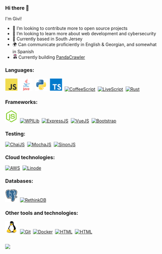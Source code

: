 ### Hi there 👋

I'm Givi!

- 👯 I’m looking to contribute more to open source projects
- 🤔 I’m looking to learn more about web development and cybersecurity
- 🌱 Currently based in South Jersey
- 🌍 Can communicate proficiently in English & Georgian, and somewhat in Spanish
- <a href="https://github.com/givikuna/PandaCrawler"><img src="https://github.com/givikuna/PandaCrawler/blob/main/src/img/pandas/panda3.png" title="PandaCrawler" alt="PandaCrawler" width="15" height="15"/></a> Currently building [PandaCrawler](https://github.com/givikuna/PandaCrawler/)

### Languages:
<p>
  <a href="https://en.wikipedia.org/wiki/JavaScript"><img src="https://github.com/devicons/devicon/blob/master/icons/javascript/javascript-original.svg" title="JavaScript" alt="JavaScript" width="40" height="40"/></a>&nbsp;
  <a href="https://www.java.com/en/"><img src="https://github.com/devicons/devicon/blob/master/icons/java/java-original-wordmark.svg" title="Java" alt="Java" width="40" height="40"/></a>&nbsp;
  <a href="https://www.python.org/"><img src="https://github.com/devicons/devicon/blob/master/icons/python/python-original.svg" title="Python" alt="Python" width="40" height="40"/></a>&nbsp;
  <!-- <a href="https://isocpp.org/"><img src="https://upload.wikimedia.org/wikipedia/commons/thumb/1/18/ISO_C%2B%2B_Logo.svg/1200px-ISO_C%2B%2B_Logo.svg.png" title="C++" alt="C++" width="40" height="40"></a>&nbsp; -->
  <a href="https://www.typescriptlang.org/"><img src="https://github.com/devicons/devicon/blob/master/icons/typescript/typescript-original.svg" title="TypeScript" alt="TypeScript" width="40" height="40"/></a>&nbsp;
  <a href="https://coffeescript.org/"><img src="https://seeklogo.com/images/C/coffeescript-logo-3BFDF9D06C-seeklogo.com.png" title="CoffeeScript" alt="CoffeeScript" width="40" height="40"/></a>&nbsp;
  <a href="https://livescript.net/"><img src="https://avatars.githubusercontent.com/u/25471216?s=200&v=4" title="LiveScript" alt="LiveScript" width="40" height="40"/></a>&nbsp;
  <a href="https://www.rust-lang.org/"><img src="https://upload.wikimedia.org/wikipedia/commons/thumb/d/d5/Rust_programming_language_black_logo.svg/2048px-Rust_programming_language_black_logo.svg.png" title="Rust" alt="Rust" width="40" height="40" /></a>&nbsp;
  <!-- <a href="https://crystal-lang.org/"><img src="https://crystal-lang.org/assets/icon.png" title="Crystal" alt="Crystal" width="40" height="40" /></a>&nbsp;
  <a href"https://julialang.org/"><img src="https://avatars.githubusercontent.com/u/743164?s=280&v=4" title="Julia" alt="Julia" height="40" width="40" /></a> -->
</p>

### Frameworks:
<p>
  <a href="https://nodejs.org/en"><img src="https://github.com/devicons/devicon/blob/master/icons/nodejs/nodejs-plain.svg" title="NodeJS" alt="NodeJS" width="40" height="40"/></a>&nbsp;
  <a href="https://wpilib.org/"><img src="https://images.squarespace-cdn.com/content/v1/5d4b06a67cd3580001ded283/1565198481601-L50L62A0MO6KS6XHSY3P/WPILibDev.png" title="WPILib" alt="WPILib" width="40" height="40"/></a>&nbsp;
  <a href="https://expressjs.com/"><img src="https://encrypted-tbn0.gstatic.com/images?q=tbn:ANd9GcQ18v7qjb95jfqfBueH0PMFkla_3cPQQORDPL_pkACa7Z1IpqKY-8fkvEv75YiV5cwwRXE&usqp=CAU" title="ExpressJS" alt="ExpressJS" width="40" height="40"/></a>&nbsp;
  <a href="https://vuejs.org/"><img src="https://upload.wikimedia.org/wikipedia/commons/thumb/9/95/Vue.js_Logo_2.svg/1200px-Vue.js_Logo_2.svg.png" title="VueJS" alt="VueJS" width="40" height="40"></a>&nbsp;
  <a href="https://getbootstrap.com/"><img src="https://upload.wikimedia.org/wikipedia/commons/thumb/b/b2/Bootstrap_logo.svg/1200px-Bootstrap_logo.svg.png" title="Bootstrap" alt="Bootstrap" height="40" width="40"></a>&nbsp;
</p>

### Testing:
<p>
  <a href="https://www.chaijs.com/"><img src="https://avatars.githubusercontent.com/u/1515293?s=200&v=4" title="ChaiJS" alt="ChaiJS" width="40" height="40"/></a>&nbsp;
  <a href="https://mochajs.org/"><img src="https://camo.githubusercontent.com/58045a79a69afea4cab1cea6def6d911fba3956cf5fd683addf41c032aa64088/68747470733a2f2f636c6475702e636f6d2f78465646784f696f41552e737667" title="MochaJS" alt="MochaJS" width="40" height="40"/></a>&nbsp;
  <a href="https://sinonjs.org/"><img src="https://sinonjs.org/assets/images/logo.png" title="SinonJS" alt="SinonJS" width="40" height="40"/></a>&nbsp;
</p>

### Cloud technologies:
<p>
  <a href="https://aws.amazon.com/"><img src="https://customcodefactory.com/wp-content/uploads/2019/12/aws-app-icon.jpg" title="AWS" alt="AWS" width="40" height="40"/></a>&nbsp;
  <a href="https://www.linode.com/"><img src="https://static-00.iconduck.com/assets.00/linode-icon-427x512-4l4fs2tu.png" title="Linode" alt="Linode" width="40" height="40"></a>&nbsp;
</p>

### Databases:
<p>
  <a href="https://www.postgresql.org/"><img src="https://github.com/devicons/devicon/blob/master/icons/postgresql/postgresql-original.svg" title="PostgreSQL" alt="PostgreSQL" width="40" height="40"/></a>&nbsp;
  <a href="https://rethinkdb.com/"><img src="https://www.stackhero.io/assets/src/images/servicesLogos/openGraphVersions/rethinkdb.png?e21d717c" title="RethinkDB" alt="RethinkDB" width="40" height="40"></a>&nbsp;
</p>

### Other tools and technologies:
<p>
  <!-- <a href="https://ubuntu.com/"><img src="https://github.com/devicons/devicon/blob/master/icons/ubuntu/ubuntu-plain.svg" title="Ubuntu" alt="Ubuntu" width="40" height="40"/></a>&nbsp;
  <a href="https://www.gitkraken.com/"><img src="https://www.gitkraken.com/wp-content/uploads//2021/06/gitkraken-keif-mono-teal-sq.svg" title="GitKraken" alt="GitKraken" width="40" height="40"/></a>&nbsp; -->
  <!-- <a href="https://code.visualstudio.com/"><img src="https://github.com/devicons/devicon/blob/master/icons/vscode/vscode-original.svg" title="VSCode" alt="VSCode" width="40" height="40"/></a>&nbsp;
  <a href="https://aws.amazon.com/pm/ec2/?trk=36c6da98-7b20-48fa-8225-4784bced9843&sc_channel=ps&ef_id=CjwKCAjwrdmhBhBBEiwA4Hx5g2Uhkxzo3R2edztk5dkALqP5ZgNmIPJGZ280ptUNOsvCO2hDlPsHvRoCrTUQAvD_BwE:G:s&s_kwcid=AL!4422!3!467723097970!e!!g!!ec2!11198711716!118263955828"><img src="https://upload.wikimedia.org/wikipedia/commons/thumb/b/b9/AWS_Simple_Icons_Compute_Amazon_EC2_Instances.svg/1200px-AWS_Simple_Icons_Compute_Amazon_EC2_Instances.svg.png" title="EC2" alt="EC2" width="40" height="40"/></a>&nbsp; -->
  <a href="https://www.linux.org/"><img src="https://github.com/devicons/devicon/blob/master/icons/linux/linux-original.svg" title="Linux" alt="Linux" width="40" height="40"/></a>&nbsp;
  <a href="https://git-scm.com/"><img src="https://git-scm.com/images/logos/downloads/Git-Icon-1788C.png" title="Git" alt="Git" width="40" height="40"/></a>&nbsp;
  <a href="https://www.docker.com/"><img src="https://www.docker.com/wp-content/uploads/2022/03/vertical-logo-monochromatic.png" title="Docker" alt="Docker" width="40" height="40"></a>&nbsp;
  <a href="https://html.spec.whatwg.org/"><img src="https://cdn-icons-png.flaticon.com/512/732/732212.png" title="HTML" alt="HTML" width="40" height="40"></a>&nbsp;
   <a href="https://www.w3.org/TR/CSS/#css"><img src="https://cdn-icons-png.flaticon.com/512/732/732190.png" title="HTML" alt="HTML" width="40" height="40"></a>&nbsp;
</p>

<br>

<img src="https://github-readme-stats.vercel.app/api/top-langs/?username=givikuna&theme=dark&show_icons=true&hide_border=true&layout=compact&langs_count=8">
<!-- ![Givikuna's GitHub stats](https://github-readme-stats.vercel.app/api?username=givikuna&show_icons=true&theme=radical) -->

<!--

[![GitHub Streak](https://github-readme-streak-stats.herokuapp.com/?user=givikuna&theme=dark&background=000000)](https://git.io/streak-stats)

![](http://github-profile-summary-cards.vercel.app/api/cards/repos-per-language?username=givikuna&theme=vision_friendly_dark)
![](http://github-profile-summary-cards.vercel.app/api/cards/most-commit-language?username=givikuna&theme=vision_friendly_dark)

![My GitHub Stats](https://github-readme-stats.vercel.app/api/?username=givikuna&count_private=true&theme=highcontrast&showicons=true)

-->

<!--
https://api.githubtrends.io/user/svg/givikuna/langs?time_range=six_months&use_percent=True&group=other&compact=True&theme=dark

-->


<!--
**givikuna/givikuna** is a ✨ _special_ ✨ repository because its `README.md` (this file) appears on your GitHub profile.

Here are some ideas to get you started:

- 🔭 I’m currently working on ...
- 🌱 I’m currently learning ...
- 👯 I’m looking to collaborate on ...
- 🤔 I’m looking for help with ...
- 💬 Ask me about ...
- 📫 How to reach me: ...
- 😄 Pronouns: ...
- ⚡ Fun fact: ...
-->
